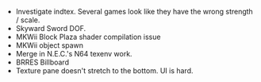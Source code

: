 
* Investigate indtex. Several games look like they have the wrong strength / scale.
* Skyward Sword DOF.
* MKWii Block Plaza shader compilation issue
* MKWii object spawn
* Merge in N.E.C.'s N64 texenv work.
* BRRES Billboard
* Texture pane doesn't stretch to the bottom. UI is hard.
